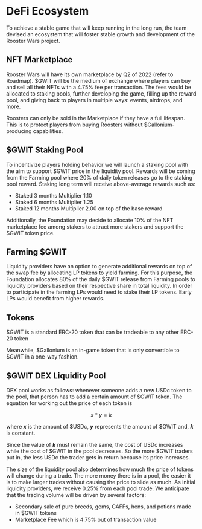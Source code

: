 # **DeFi Ecosystem**

To achieve a stable game that will keep running in the long run, the team devised an ecosystem that will foster stable growth and development of the Rooster Wars project.

## **NFT Marketplace**

Rooster Wars will have its own marketplace by Q2 of 2022 (refer to Roadmap). $GWIT will be the medium of exchange where players can buy and sell all their NFTs with a 4.75% fee per transaction. The fees would be allocated to staking pools, further developing the game, filling up the reward pool, and giving back to players in multiple ways: events, airdrops, and more.

Roosters can only be sold in the Marketplace if they have a full lifespan. This is to protect players from buying Roosters without $Gallonium-producing capabilities.

## **$GWIT Staking Pool**

To incentivize players holding behavior we will launch a staking pool with the aim to support $GWIT price in the liquidity pool. Rewards will be coming from the Farming pool where 20% of daily token releases go to the staking pool reward. Staking long term will receive above-average rewards such as:

- Staked 3 months Multiplier 1.10
- Staked 6 months Multiplier 1.25
- Staked 12 months Multiplier 2.00 on top of the base reward

Additionally, the Foundation may decide to allocate 10% of the NFT marketplace fee among stakers to attract more stakers and support the $GWIT token price.

## **Farming $GWIT**

Liquidity providers have an option to generate additional rewards on top of the swap fee by allocating LP tokens to yield farming. For this purpose, the Foundation allocates 80% of the daily $GWIT release from Farming pools to liquidity providers based on their respective share in total liquidity. In order to participate in the farming LPs would need to stake their LP tokens. Early LPs would benefit from higher rewards.

## **Tokens**

$GWIT is a standard ERC-20 token that can be tradeable to any other ERC-20 token

Meanwhile, $Gallonium is an in-game token that is only convertible to $GWIT in a one-way fashion.

## **$GWIT DEX Liquidity Pool**

<!--
We launch a DEX pool for $GWIT token and provide initial liquidity of 30,000,000 $GWIT along with 600,000 USDc taken as a portion from funds raised over the token sale.
-->

DEX pool works as follows: whenever someone adds a new USDc token to the pool, that person has to add a certain amount of $GWIT token. The equation for working out the price of each token is

$$
x * y = k
$$

​where _**x**_ is the amount of $USDc, _**y**_ represents the amount of $GWIT and, _**k**_ is constant.

Since the value of _**k**_ must remain the same, the cost of USDc increases while the cost of $GWIT in the pool decreases. So the more $GWIT traders put in, the less USDc the trader gets in return because its price increases.

The size of the liquidity pool also determines how much the price of tokens will change during a trade. The more money there is in a pool, the easier it is to make larger trades without causing the price to slide as much. As initial liquidity providers, we receive 0.25% from each pool trade. We anticipate that the trading volume will be driven by several factors:

- Secondary sale of pure breeds, gems, GAFFs, hens, and potions made in $GWIT tokens
- Marketplace Fee which is 4.75% out of transaction value
